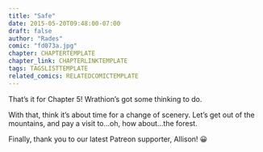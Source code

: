 ```yaml
---
title: "Safe"
date: 2015-05-20T09:48:00-07:00
draft: false
author: "Rades"
comic: "fd073a.jpg"
chapter: CHAPTERTEMPLATE
chapter_link: CHAPTERLINKTEMPLATE
tags: TAGSLISTTEMPLATE
related_comics: RELATEDCOMICTEMPLATE
---
```


That’s it for Chapter 5! Wrathion’s got some thinking to do.


With that, think it’s about time for a change of scenery. Let’s get out of the mountains, and pay a visit to…oh, how about…the forest.


Finally, thank you to our latest Patreon supporter, Allison! 😀

